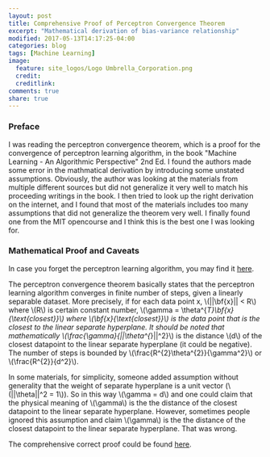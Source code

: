 ```yaml
---
layout: post
title: Comprehensive Proof of Perceptron Convergence Theorem
excerpt: "Mathematical derivation of bias-variance relationship"
modified: 2017-05-13T14:17:25-04:00
categories: blog
tags: [Machine Learning]
image:
  feature: site_logos/Logo Umbrella_Corporation.png
  credit: 
  creditlink: 
comments: true
share: true
---
```


### Preface

I was reading the perceptron convergence theorem, which is a proof for the convergence of perceptron learning algorithm, in the book "Machine Learning - An Algorithmic Perspective" 2nd Ed. I found the authors made some error in the mathmatical derivation by introducing some unstated assumptions. Obviously, the author was looking at the materials from multiple different sources but did not generalize it very well to match his proceeding writings in the book. I then tried to look up the right derivation on the internet, and I found that most of the materials includes too many assumptions that did not generalize the theorem very well. I finally found one from the MIT opencourse and I think this is the best one I was looking for.

### Mathematical Proof and Caveats

In case you forget the perceptron learning algorithm, you may find it [here](/downloads/blog/2017-05-15-Perceptron-Convergence-Theorem/perceptron_learning_algorithm.pdf).

The perceptron convergence theorem basically states that the perceptron learning algorithm converges in finite number of steps, given a linearly separable dataset. More precisely, if for each data point x, \\(\|\|\bf{x}\|\| < R\\) where \\(R\\) is certain constant number, \\(\gamma = \theta^{*T}\bf{x}_{\text{closest}}\\) where \\(\bf{x}_{\text{closest}}\\) is the data point that is the closest to the linear separate hyperplane. 
It should be noted that mathematically \\(\frac{\gamma}{\|\|\theta^{*}\|\|^2}\\) is the distance \\(d\\) of the closest datapoint to the linear separate hyperplane (it could be negative). The number of steps is bounded by \\(\frac{R^{2}\theta^{2}}{\gamma^2}\\) or \\(\frac{R^{2}}{d^2}\\).

In some materials, for simplicity, someone added assumption without generality that the weight of separate hyperplane is a unit vector (\\(\|\|\theta\|\|^2 = 1\\)). So in this way \\(\gamma = d\\) and one could claim that the physical meaning of \\(\gamma\\) is the the distance of the closest datapoint to the linear separate hyperplane. However, sometimes people ignored this assumption and claim \\(\gamma\\) is the the distance of the closest datapoint to the linear separate hyperplane. That was wrong.

The comprehensive correct proof could be found [here](/downloads/blog/2017-05-15-Perceptron-Convergence-Theorem/perceptron_convergence_theorem.pdf).
